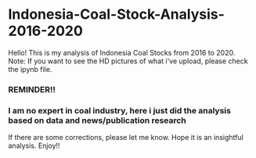 # Indonesia-Coal-Stock-Analysis-2016-2020

Hello! This is my analysis of Indonesia Coal Stocks from 2016 to 2020.\
Note: If you want to see the HD pictures of what i've upload, please check the ipynb file.


### REMINDER!!
### I am no expert in coal industry, here i just did the analysis based on data and news/publication research



If there are some corrections, please let me know. Hope it is an insightful analysis.
Enjoy!!
